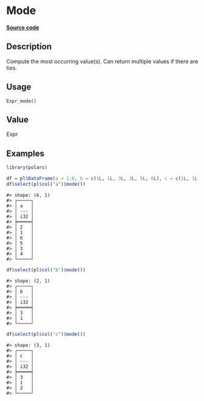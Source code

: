 

# Mode

[**Source code**](https://github.com/pola-rs/r-polars/tree/main/R/after-wrappers.R#L20)

## Description

Compute the most occurring value(s). Can return multiple values if there
are ties.

## Usage

<pre><code class='language-R'>Expr_mode()
</code></pre>

## Value

Expr

## Examples

``` r
library(polars)

df = pl$DataFrame(a = 1:6, b = c(1L, 1L, 3L, 3L, 5L, 6L), c = c(1L, 1L, 2L, 2L, 3L, 3L))
df$select(pl$col("a")$mode())
```

    #> shape: (6, 1)
    #> ┌─────┐
    #> │ a   │
    #> │ --- │
    #> │ i32 │
    #> ╞═════╡
    #> │ 2   │
    #> │ 1   │
    #> │ 6   │
    #> │ 5   │
    #> │ 3   │
    #> │ 4   │
    #> └─────┘

``` r
df$select(pl$col("b")$mode())
```

    #> shape: (2, 1)
    #> ┌─────┐
    #> │ b   │
    #> │ --- │
    #> │ i32 │
    #> ╞═════╡
    #> │ 3   │
    #> │ 1   │
    #> └─────┘

``` r
df$select(pl$col("c")$mode())
```

    #> shape: (3, 1)
    #> ┌─────┐
    #> │ c   │
    #> │ --- │
    #> │ i32 │
    #> ╞═════╡
    #> │ 3   │
    #> │ 1   │
    #> │ 2   │
    #> └─────┘
